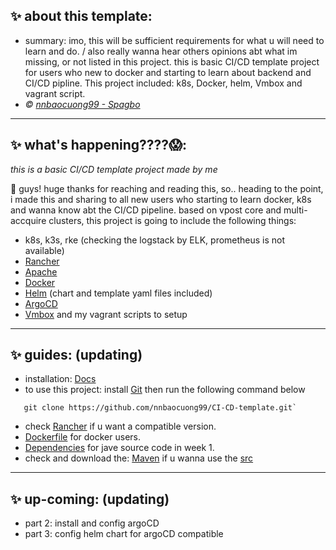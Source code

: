## ✨ about this template:
- summary: imo, this will be sufficient requirements for what u will need to learn and do. / also really wanna hear others opinions abt what im missing, or not listed in this project. this is basic CI/CD template project for users who new to docker and starting to learn about backend and CI/CD pipline. This project included: k8s, Docker, helm, Vmbox and vagrant script.
- *© [nnbaocuong99 - Spagbo](https://bio.link/spagbo)*

---

## ✨ what's happening????😱:

*this is a basic CI/CD template project made by me*

👋 guys! huge thanks for reaching and reading this, so.. heading to the point, i made this and sharing to all new users who starting to learn docker, k8s and wanna know abt the CI/CD pipeline.
based on vpost core and multi-accquire clusters, this project is going to include the following things:

- k8s, k3s, rke (checking the logstack by ELK, prometheus is not available)
- [Rancher](https://rancher.com/docs/)
- [Apache](https://maven.apache.org)
- [Docker](https://www.docker.com)
- [Helm](https://helm.sh) (chart and template yaml files included)
- [ArgoCD](https://argo-cd.readthedocs.io/en/stable/)
- [Vmbox](https://www.virtualbox.org) and my vagrant scripts to setup

---

## ✨ guides: (updating)

- installation: [Docs](https://github.com/nnbaocuong99/CICD-template/tree/main/document)
- to use this project: install [Git](https://git-scm.com) then run the following command below

```
   git clone https://github.com/nnbaocuong99/CI-CD-template.git`
```

- check [Rancher](https://hub.docker.com/r/rancher/rancher) if u want a compatible version.
- [Dockerfile](https://github.com/nnbaocuong99/CICD-template/blob/main/Dockerfile) for docker users.
- [Dependencies](https://github.com/nnbaocuong99/CICD-template/blob/main/pom.xml) for jave source code in week 1.
- check and download the: [Maven](https://maven.apache.org/download.cgi) if u wanna use the [src](https://github.com/nnbaocuong99/CICD-template/tree/main/src)

---

## ✨ up-coming: (updating)
- part 2: install and config argoCD
- part 3: config helm chart for argoCD compatible



